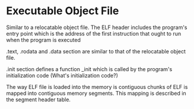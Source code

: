 # Executable Object File

Similar to a relocatable object file. The ELF header includes the program's entry point which is the address of the first instruction that ought to run when the program is executed

.text, .rodata and .data section are similar to that of the relocatable object file.

.init section defines a function _init which is called by the program's initialization code (What's initialization code?)

The way ELF file is loaded into the memory is contiguous chunks of ELF is mapped into contiguous memory segments. This mapping is described in the segment header table.